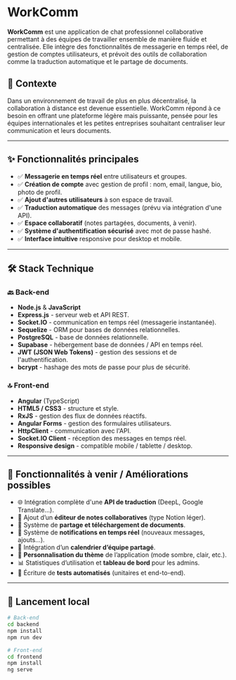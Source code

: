 # WorkComm

**WorkComm** est une application de chat professionnel collaborative permettant à des équipes de travailler ensemble de manière fluide et centralisée. Elle intègre des fonctionnalités de messagerie en temps réel, de gestion de comptes utilisateurs, et prévoit des outils de collaboration comme la traduction automatique et le partage de documents.

## 🧠 Contexte

Dans un environnement de travail de plus en plus décentralisé, la collaboration à distance est devenue essentielle. WorkComm répond à ce besoin en offrant une plateforme légère mais puissante, pensée pour les équipes internationales et les petites entreprises souhaitant centraliser leur communication et leurs documents.

---

## ✨ Fonctionnalités principales

- ✅ **Messagerie en temps réel** entre utilisateurs et groupes.
- ✅ **Création de compte** avec gestion de profil : nom, email, langue, bio, photo de profil.
- ✅ **Ajout d'autres utilisateurs** à son espace de travail.
- ✅ **Traduction automatique** des messages (prévu via intégration d'une API).
- ✅ **Espace collaboratif** (notes partagées, documents, à venir).
- ✅ **Système d'authentification sécurisé** avec mot de passe hashé.
- ✅ **Interface intuitive** responsive pour desktop et mobile.

---

## 🛠️ Stack Technique

### 🔙 Back-end

- **Node.js** & **JavaScript**
- **Express.js** - serveur web et API REST.
- **Socket.IO** - communication en temps réel (messagerie instantanée).
- **Sequelize** - ORM pour bases de données relationnelles.
- **PostgreSQL** - base de données relationnelle.
- **Supabase** - hébergement base de données / API en temps réel.
- **JWT (JSON Web Tokens)** - gestion des sessions et de l'authentification.
- **bcrypt** - hashage des mots de passe pour plus de sécurité.

### 🔝 Front-end

- **Angular** (TypeScript)
- **HTML5 / CSS3** - structure et style.
- **RxJS** - gestion des flux de données réactifs.
- **Angular Forms** - gestion des formulaires utilisateurs.
- **HttpClient** - communication avec l'API.
- **Socket.IO Client** - réception des messages en temps réel.
- **Responsive design** - compatible mobile / tablette / desktop.

---

## 📌 Fonctionnalités à venir / Améliorations possibles

- 🌐 Intégration complète d'une **API de traduction** (DeepL, Google Translate…).
- 📄 Ajout d’un **éditeur de notes collaboratives** (type Notion léger).
- 📎 Système de **partage et téléchargement de documents**.
- 🔔 Système de **notifications en temps réel** (nouveaux messages, ajouts…).
- 📅 Intégration d’un **calendrier d’équipe partagé**.
- 🎨 **Personnalisation du thème** de l’application (mode sombre, clair, etc.).
- 📊 Statistiques d’utilisation et **tableau de bord** pour les admins.
- 🧪 Écriture de **tests automatisés** (unitaires et end-to-end).

---

## 🚀 Lancement local

```bash
# Back-end
cd backend
npm install
npm run dev

# Front-end
cd frontend
npm install
ng serve
